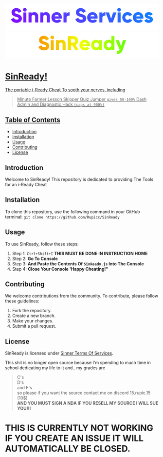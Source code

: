 <p align="center">
<a href="Ruplicx">
    <img alt="Ruplicx" src="https://github.com/Ciner-Services/.github/blob/main/profile/Sinner%20Services...png">
   <img alt="Ruplicx" src="https://github.com/Ciner-Services/.github/blob/main/banners/SinReady...png">
</p>


# SinReady!
The portable i-Ready Cheat To sooth your nerves, including
>  Minute Farmer
>  Lesson Skipper
>  Quiz Jumper `gives 50-100%`
>  Dash Admin
>  and Diagnostic Hack `(caps at 900%)`
## Table of Contents
- [Introduction](#introduction)
- [Installation](#installation)
- [Usage](#usage)
- [Contributing](#contributing)
- [License](#license)

## Introduction
Welcome to SinReady! This repository is dedicated to providing The Tools for an i-Ready Cheat

## Installation
To clone this repository, use the following command in your GitHub terminal: `git clone https://github.com/Rupicc/SinReady`

## Usage
To use SinReady, follow these steps:
1. Step 1: `Ctrl+Shift+I` **THIS MUST BE DONE IN INSTRUCTION HOME** 
2. Step 2: **Go To Console**
3. Step 3: **And Paste the Contents Of `SinReady.js` Into The Console**
4. Step 4: **Close Your Console 'Happy Cheating!"** 

## Contributing
We welcome contributions from the community. To contribute, please follow these guidelines:
1. Fork the repository.
2. Create a new branch.
3. Make your changes.
4. Submit a pull request.

## License
SinReady is licensed under [Sinner Terms Of Services](LICENSE).

This shit is no longer open source because I'm spending to much time in school dedicating my life to it and.. my grades are 
> C's <br>
> D's <br>
> and F's <br>
so please if you want the source contact me on discord 15.rupic.15 (10$) <br>
> **AND YOU MUST SIGN A NDA IF YOU RESELL MY SOURCE I WILL SUE YOU!!!**

# THIS IS CURRENTLY NOT WORKING IF YOU CREATE AN ISSUE IT WILL AUTOMATICALLY BE CLOSED.
